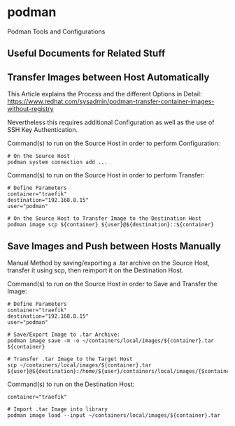 # podman
Podman Tools and Configurations

## Useful Documents for Related Stuff

## Transfer Images between Host Automatically
This Article explains the Process and the different Options in Detail: https://www.redhat.com/sysadmin/podman-transfer-container-images-without-registry

Nevertheless this requires additional Configuration as well as the use of SSH Key Authentication.

Command(s) to run on the Source Host in order to perform Configuration:
```
# On the Source Host
podman system connection add ...
```

Command(s) to run on the Source Host in order to perform Transfer:
```
# Define Parameters
container="traefik"
destination="192.168.8.15"
user="podman"

# On the Source Host to Transfer Image to the Destination Host
podman image scp ${container} ${user}@${destination}::${container}
```


## Save Images and Push between Hosts Manually
Manual Method by saving/exporting a .tar archive on the Source Host, transfer it using scp, then reimport it on the Destination Host.

Command(s) to run on the Source Host in order to Save and Transfer the Image:
```
# Define Parameters
container="traefik"
destination="192.168.8.15"
user="podman"

# Save/Export Image to .tar Archive:
podman image save -m -o ~/containers/local/images/${container}.tar ${container}

# Transfer .tar Image to the Target Host
scp ~/containers/local/images/${container}.tar ${user}@${destination}:/home/${user}/containers/local/images/{$container}.tar
```

Command(s) to run on the Destination Host:
```
container="traefik"

# Import .tar Image into library
podman image load --input ~/containers/local/images/${container}.tar
```
